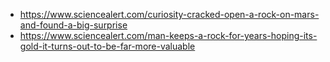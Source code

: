 - https://www.sciencealert.com/curiosity-cracked-open-a-rock-on-mars-and-found-a-big-surprise
- https://www.sciencealert.com/man-keeps-a-rock-for-years-hoping-its-gold-it-turns-out-to-be-far-more-valuable

